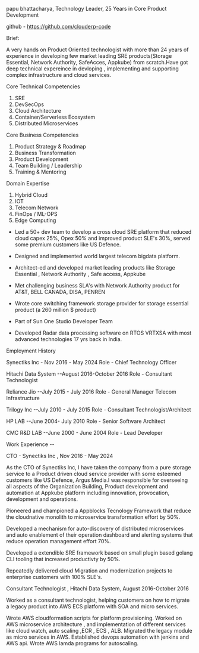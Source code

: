 papu bhattacharya, Technology Leader, 25 Years in Core Product Development

github - https://github.com/clouderp-code

Brief:

A very hands on Product Oriented technologist with more than 24 years of experience in developing few market leading SRE products(Storage Essential, Network Authority, SafeAcces, Appkube) from scratch.Have got deep technical expereince in devloping , implementing and supporting complex infrastructure and cloud services.

Core Technical Competencies

1. SRE
2. DevSecOps
3. Cloud Architecture 
4. Container/Serverless Ecosystem
5. Distributed Microservices

Core Business Competencies

1. Product Strategy & Roadmap
2. Business Transformation
3. Product Development
4. Team Building / Leadership
5. Training & Mentoring

Domain Expertise 

1. Hybrid Cloud
2. IOT 
3. Telecom Network
4. FinOps / ML-OPS
5. Edge Computing

- Led a 50+ dev team to develop a cross cloud SRE platform that reduced cloud capex 25%, Opex 50% and improved product SLE's 30%, served some premium customers like US Defence.

- Designed and implemented world largest telecom bigdata platform.

- Architect-ed and developed market  leading products like Storage Essential , Network Authority , Safe access, Appkube

- Met challenging business SLA's with Network Authority product for AT&T, BELL CANADA, DISA,
PENREN

- Wrote core switching framework storage provider for storage essential product (a 260 million $ product)

- Part of Sun One Studio Developer Team

- Developed Radar data processing software on RTOS VRTXSA with most advanced technologies 17 yrs back in India.

Employment History

Synectiks Inc - Nov 2016 - May 2024
Role - Chief Technology Officer

Hitachi Data System  --August 2016-October 2016 
Role - Consultant Technologist 

Reliance Jio   --July 2015 - July 2016
Role - General Manager Telecom Infrastructure

Trilogy Inc  --July 2010 - July 2015
Role - Consultant Technologist/Architect

HP LAB  --June 2004- July 2010
Role - Senior Software Architect

CMC R&D LAB  --June 2000 - June 2004
Role - Lead Developer


Work Experience --

CTO - Synectiks Inc , Nov 2016 - May 2024

As the CTO of Synectiks Inc, I have taken the company from a pure storage service to a Product driven cloud service provider with some esteemed customers like US Defence, Argus Media.I was responsible for overseeing all aspects of the Organization Building, Product development and automation at Appkube platform including innovation, provocation, development and operations.

Pioneered and championed a Appblocks Tecnology Framework that reduce the cloudnative monolith to microservice transformation effort by 50%.

Developed a mechanism for auto-discovery of distributed microservices and auto enablement of their operation dashboard and alerting systems that reduce operation management effort 70%.

Developed a extendible SRE framework based on small plugin based golang CLI tooling that increased productivty by 50%.

Repeatedly delivered cloud Migration and modernization projects to enterprise customers with 100% SLE's.



Consultant Technologist , Hitachi Data System, August 2016-October 2016

Worked as a consultant technologist, helping customers on how to migrate a legacy product into AWS ECS platform with SOA and micro services.

Wrote AWS cloudformation scripts for platform provisioning. Worked on AWS microservice architecture , and implementation of different services like cloud watch, auto scaling ,ECR , ECS , ALB. Migrated the legacy module as micro services in AWS. Established devops automation with jenkins and AWS api. Wrote AWS lamda programs for autoscaling.

